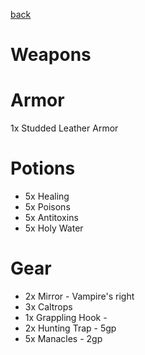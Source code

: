 [back](../CurseOfStrahdNotes.md)

# Weapons


# Armor
1x Studded Leather Armor

# Potions
- 5x Healing
- 5x Poisons
- 5x Antitoxins
- 5x Holy Water

# Gear 
- 2x Mirror - Vampire's right
- 3x Caltrops
- 1x Grappling Hook - 
- 2x Hunting Trap - 5gp
- 5x Manacles - 2gp
